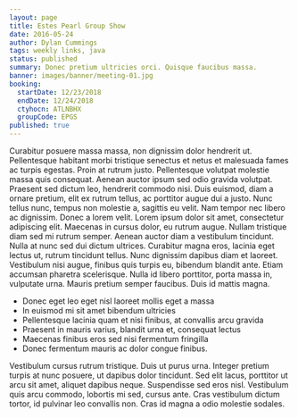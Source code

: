 ```yaml
---
layout: page
title: Estes Pearl Group Show
date: 2016-05-24
author: Dylan Cummings
tags: weekly links, java
status: published
summary: Donec pretium ultricies orci. Quisque faucibus massa.
banner: images/banner/meeting-01.jpg
booking:
  startDate: 12/23/2018
  endDate: 12/24/2018
  ctyhocn: ATLNBHX
  groupCode: EPGS
published: true
---
```

Curabitur posuere massa massa, non dignissim dolor hendrerit ut. Pellentesque habitant morbi tristique senectus et netus et malesuada fames ac turpis egestas. Proin at rutrum justo. Pellentesque volutpat molestie massa quis consequat. Aenean auctor ipsum sed odio gravida volutpat. Praesent sed dictum leo, hendrerit commodo nisi. Duis euismod, diam a ornare pretium, elit ex rutrum tellus, ac porttitor augue dui a justo. Nunc tellus nunc, tempus non molestie a, sagittis eu velit. Nam tempor nec libero ac dignissim.
Donec a lorem velit. Lorem ipsum dolor sit amet, consectetur adipiscing elit. Maecenas in cursus dolor, eu rutrum augue. Nullam tristique diam sed mi rutrum semper. Aenean auctor diam a vestibulum tincidunt. Nulla at nunc sed dui dictum ultrices. Curabitur magna eros, lacinia eget lectus ut, rutrum tincidunt tellus. Nunc dignissim dapibus diam et laoreet. Vestibulum nisi augue, finibus quis turpis eu, bibendum blandit ante. Etiam accumsan pharetra scelerisque. Nulla id libero porttitor, porta massa in, vulputate urna. Mauris pretium semper faucibus. Duis id mattis magna.

* Donec eget leo eget nisl laoreet mollis eget a massa
* In euismod mi sit amet bibendum ultricies
* Pellentesque lacinia quam et nisi finibus, at convallis arcu gravida
* Praesent in mauris varius, blandit urna et, consequat lectus
* Maecenas finibus eros sed nisi fermentum fringilla
* Donec fermentum mauris ac dolor congue finibus.

Vestibulum cursus rutrum tristique. Duis ut purus urna. Integer pretium turpis at nunc posuere, ut dapibus dolor tincidunt. Sed elit lacus, porttitor ut arcu sit amet, aliquet dapibus neque. Suspendisse sed eros nisl. Vestibulum quis arcu commodo, lobortis mi sed, cursus ante. Cras vestibulum dictum tortor, id pulvinar leo convallis non. Cras id magna a odio molestie sodales.
